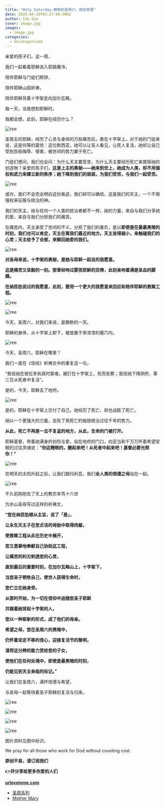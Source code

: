 ```yaml
---
title: "Holy Saturday-静默的圣周六，她在那里"
date: 2025-04-19T01:27:00.000Z
author: Ida Gao
cover: image.jpg
images:
  - image.jpg
categories:
  - Uncategorized
---
```


  

<!--more-->

  

亲爱的孩子们，这一周，

我们一起看着耶稣进入耶路撒冷，

陪伴耶稣与门徒们掰饼，

陪伴耶稣山园祈祷，

陪伴耶稣背着十字架走向加尔瓦略。

每一天，当我想到耶稣时，

我都会想，此刻，耶稣在经历什么？

![ree](https://static.wixstatic.com/media/ec8b63_0a2f9b5a02954a7bb2a700de124981be~mv2.jpg)

圣周五的耶稣，经历了心灵与身体的万般痛苦后，悬在十字架上。对于祂的门徒来说，这是何等的震惊：这位默西亚，祂可以让盲人看见，让死人复活，祂却让自己受到百般侮辱、侵害，被世间的势力置于死亡。

  

门徒们想问，我们也会问：为什么天主要受苦，为什么天主要经历死亡来救赎祂的创造物？亲爱的孩子们，**这是上主的奥秘——祂来到世上，祂成为人类，却不用强权和武力来建立新的秩序；祂下降到我们的层面，为我们受苦，与我们一起受苦。**

![ree](https://static.wixstatic.com/media/ec8b63_ca5d3b5ac6724fb0b59e7a5b32e761c4~mv2.jpg)

或许，我们不会完全明白这份奥迹，我们却可以确信，这是我们的天主，一个不用强权来征服与统治的神。

我们的天主，祂与任何一个人类的统治者都不一样，祂的力量，来自与我们分享祂的爱，来自与我们分担我们的痛苦。

在痛苦内，天主承受了世间的不义，分担了我们的重负，是以**即使是在最最黑暗的时刻，我们也可以肯定，天主在离我们最近的地方。天主变得弱小，来触碰我们的心灵；天主给予了全部，来赎回祂爱的我们。**

![ree](https://static.wixstatic.com/media/ec8b63_2ff76269e052441f8f985ab570723fd7~mv2.jpg)

**对圣母来说，十字架的奥秘，是她与耶稣一起说的我愿意。**

**这是痛苦又坚毅的一刻。那曾经吻过婴孩耶稣的双唇，此刻亲吻着满是圣血的脚踝。**

**在纳匝肋说过的我愿意，此刻，要用一个更大的我愿意来回应和陪伴耶稣的救赎工程。**

![ree](https://static.wixstatic.com/media/ec8b63_aa37e1f08c42487082dafac6aa46c7c2~mv2.jpg)

![ree](https://static.wixstatic.com/media/ec8b63_8be71afc5cc54108a2d6f9be7bef7cce~mv2.jpg)

今天，圣周六，对我们来说，是静默的一天。

耶稣的身体，从十字架上卸下，被放置于黑漆漆的墓穴内。

  

![ree](https://static.wixstatic.com/media/55472c_d4e6d0342b0d4853bd106d21b28be8bf~mv2.jpg)

  

今天，圣周六，耶稣在哪里？

我们一直在《信经》祈祷文中的重复这一句，

“我信祂在彼拉多执政时蒙难，被钉在十字架上，死而安葬；我信祂下降阴府，第三日从死者中复活”。

是的，今天，耶稣去了地府。

![ree](https://static.wixstatic.com/media/ec8b63_053432565b364fc78fc2bcb238b9ac2d~mv2.jpg)

是的，耶稣在十字架上交付了自己，祂经历了死亡，却也战胜了死亡。

祂以一个更强大的力量，击败了用死亡的枷锁统治过往千年的势力。

**从此，死亡不再是一去不复返的地方，从此，生命的门被打开。**

耶稣基督，带着祂满身的创伤与爱，站在地府的门口，向亚当和千万万怀着希望安眠的过往灵魂说：**“你这睡眠的，醒起来吧！从死者中起来吧！基督必要光照你！”**

![ree](https://static.wixstatic.com/media/ec8b63_c9200fd914a14ef797d77c41b054f22b~mv2.jpg)

在明天的太阳升起之前，让我们跟玛利亚，我们**全人类的信德之母**站在一起。

![ree](https://static.wixstatic.com/media/ec8b63_079d3df299bd413c9edaf9a5030f97eb~mv2.jpg)

不久前刚刚去了天上的教宗本笃十六世

为佘山圣母写过这样的祈祷文，

  

**“您在纳匝肋顺从主旨，说了「是」，**

**让永生天主子在您贞洁的母胎中取得肉躯，**

**使救赎工程从此在历史中展开，**

**您又恳挚地奉献自己协助这工程，**

**让痛苦的利刃刺透您的心灵，**

**直到最后的重要时刻，在加尔瓦略山上，十字架下，**

**当您圣子牺牲自己，使世人获得生命时，**

**您伫立在祂身旁。**

**从那时开始，为一切在信仰中追随您圣子耶稣**

**并跟着祂背起十字架的人，**

**您以一种崭新的形式，成了他们的母亲。**

**希望之母，您在圣周六的黑暗中，**

**仍怀着坚定不移的信心，迎接复活节的黎明，**

**请将这分辨的能力赏给您的子女，**

**使他们在任何处境中，即使是最黑暗的时刻，**

**仍能见到天主亲临的标记。”**

  

让我们在圣周六，满怀信德与希望，

与圣母一起等待着圣子耶稣的复活与归来。

![ree](https://static.wixstatic.com/media/ec8b63_6ac6bd188d4b4966aa65e955763109a1~mv2.jpg)

  

![ree](https://static.wixstatic.com/media/55472c_6561b19d933a4266a041a75a7e732967~mv2.jpg)

  

![ree](https://static.wixstatic.com/media/55472c_3f34e578666e480fa0187b3a514965bf~mv2.jpg)

  

![ree](https://static.wixstatic.com/media/55472c_ecfa6e7ece9842fdb2c5c8b8ef5d3378~mv2.jpg)

  

  

  

图片资料见图中标识。

We pray for all those who work for God without counting cost.

**原创不易，请订阅我们**

**👉并分享给更多你爱的人们**

[**urloveinme.com**](http://urllveinme.com)

*   [圣周系列](https://www.urloveinme.com/首頁/categories/圣周系列)
*   [Mother Mary](https://www.urloveinme.com/首頁/categories/mother-mary)

